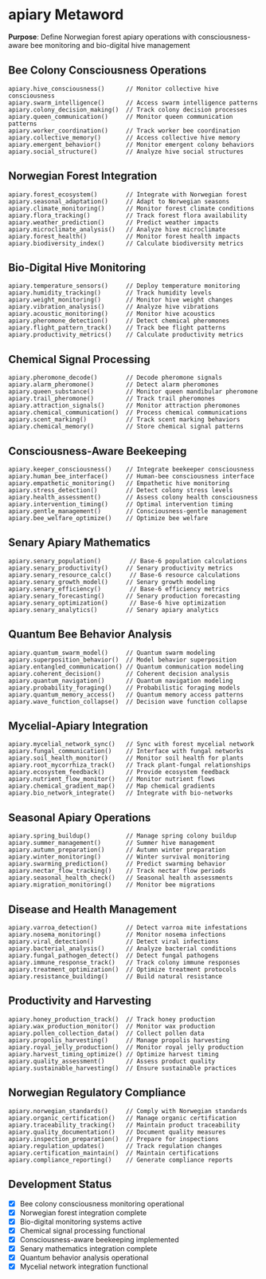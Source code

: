 # apiary Metaword

**Purpose**: Define Norwegian forest apiary operations with consciousness-aware bee monitoring and bio-digital hive management

## Bee Colony Consciousness Operations

```hyphos
apiary.hive_consciousness()      // Monitor collective hive consciousness
apiary.swarm_intelligence()      // Access swarm intelligence patterns
apiary.colony_decision_making()  // Track colony decision processes
apiary.queen_communication()     // Monitor queen communication patterns
apiary.worker_coordination()     // Track worker bee coordination
apiary.collective_memory()       // Access collective hive memory
apiary.emergent_behavior()       // Monitor emergent colony behaviors
apiary.social_structure()        // Analyze hive social structures
```

## Norwegian Forest Integration

```hyphos
apiary.forest_ecosystem()        // Integrate with Norwegian forest
apiary.seasonal_adaptation()     // Adapt to Norwegian seasons
apiary.climate_monitoring()      // Monitor forest climate conditions
apiary.flora_tracking()          // Track forest flora availability
apiary.weather_prediction()      // Predict weather impacts
apiary.microclimate_analysis()   // Analyze hive microclimate
apiary.forest_health()           // Monitor forest health impacts
apiary.biodiversity_index()      // Calculate biodiversity metrics
```

## Bio-Digital Hive Monitoring

```hyphos
apiary.temperature_sensors()     // Deploy temperature monitoring
apiary.humidity_tracking()       // Track humidity levels
apiary.weight_monitoring()       // Monitor hive weight changes
apiary.vibration_analysis()      // Analyze hive vibrations
apiary.acoustic_monitoring()     // Monitor hive acoustics
apiary.pheromone_detection()     // Detect chemical pheromones
apiary.flight_pattern_track()    // Track bee flight patterns
apiary.productivity_metrics()    // Calculate productivity metrics
```

## Chemical Signal Processing

```hyphos
apiary.pheromone_decode()        // Decode pheromone signals
apiary.alarm_pheromone()         // Detect alarm pheromones
apiary.queen_substance()         // Monitor queen mandibular pheromone
apiary.trail_pheromone()         // Track trail pheromones
apiary.attraction_signals()      // Monitor attraction pheromones
apiary.chemical_communication()  // Process chemical communications
apiary.scent_marking()           // Track scent marking behaviors
apiary.chemical_memory()         // Store chemical signal patterns
```

## Consciousness-Aware Beekeeping

```hyphos
apiary.keeper_consciousness()    // Integrate beekeeper consciousness
apiary.human_bee_interface()     // Human-bee consciousness interface
apiary.empathetic_monitoring()   // Empathetic hive monitoring
apiary.stress_detection()        // Detect colony stress levels
apiary.health_assessment()       // Assess colony health consciousness
apiary.intervention_timing()     // Optimal intervention timing
apiary.gentle_management()       // Consciousness-gentle management
apiary.bee_welfare_optimize()    // Optimize bee welfare
```

## Senary Apiary Mathematics

```hyphos
apiary.senary_population()        // Base-6 population calculations
apiary.senary_productivity()     // Senary productivity metrics
apiary.senary_resource_calc()     // Base-6 resource calculations
apiary.senary_growth_model()     // Senary growth modeling
apiary.senary_efficiency()        // Base-6 efficiency metrics
apiary.senary_forecasting()      // Senary production forecasting
apiary.senary_optimization()      // Base-6 hive optimization
apiary.senary_analytics()        // Senary apiary analytics
```

## Quantum Bee Behavior Analysis

```hyphos
apiary.quantum_swarm_model()     // Quantum swarm modeling
apiary.superposition_behavior()  // Model behavior superposition
apiary.entangled_communication() // Quantum communication modeling
apiary.coherent_decision()       // Coherent decision analysis
apiary.quantum_navigation()      // Quantum navigation modeling
apiary.probability_foraging()    // Probabilistic foraging models
apiary.quantum_memory_access()   // Quantum memory access patterns
apiary.wave_function_collapse()  // Decision wave function collapse
```

## Mycelial-Apiary Integration

```hyphos
apiary.mycelial_network_sync()   // Sync with forest mycelial network
apiary.fungal_communication()    // Interface with fungal networks
apiary.soil_health_monitor()     // Monitor soil health for plants
apiary.root_mycorrhiza_track()   // Track plant-fungal relationships
apiary.ecosystem_feedback()      // Provide ecosystem feedback
apiary.nutrient_flow_monitor()   // Monitor nutrient flows
apiary.chemical_gradient_map()   // Map chemical gradients
apiary.bio_network_integrate()   // Integrate with bio-networks
```

## Seasonal Apiary Operations

```hyphos
apiary.spring_buildup()          // Manage spring colony buildup
apiary.summer_management()       // Summer hive management
apiary.autumn_preparation()      // Autumn winter preparation
apiary.winter_monitoring()       // Winter survival monitoring
apiary.swarming_prediction()     // Predict swarming behavior
apiary.nectar_flow_tracking()    // Track nectar flow periods
apiary.seasonal_health_check()   // Seasonal health assessments
apiary.migration_monitoring()    // Monitor bee migrations
```

## Disease and Health Management

```hyphos
apiary.varroa_detection()        // Detect varroa mite infestations
apiary.nosema_monitoring()       // Monitor nosema infections
apiary.viral_detection()         // Detect viral infections
apiary.bacterial_analysis()      // Analyze bacterial conditions
apiary.fungal_pathogen_detect()  // Detect fungal pathogens
apiary.immune_response_track()   // Track colony immune responses
apiary.treatment_optimization()  // Optimize treatment protocols
apiary.resistance_building()     // Build natural resistance
```

## Productivity and Harvesting

```hyphos
apiary.honey_production_track()  // Track honey production
apiary.wax_production_monitor()  // Monitor wax production
apiary.pollen_collection_data()  // Collect pollen data
apiary.propolis_harvesting()     // Manage propolis harvesting
apiary.royal_jelly_production()  // Monitor royal jelly production
apiary.harvest_timing_optimize() // Optimize harvest timing
apiary.quality_assessment()      // Assess product quality
apiary.sustainable_harvesting()  // Ensure sustainable practices
```

## Norwegian Regulatory Compliance

```hyphos
apiary.norwegian_standards()     // Comply with Norwegian standards
apiary.organic_certification()   // Manage organic certification
apiary.traceability_tracking()   // Maintain product traceability
apiary.quality_documentation()   // Document quality measures
apiary.inspection_preparation()  // Prepare for inspections
apiary.regulation_updates()      // Track regulation changes
apiary.certification_maintain()  // Maintain certifications
apiary.compliance_reporting()    // Generate compliance reports
```

## Development Status

- [x] Bee colony consciousness monitoring operational
- [x] Norwegian forest integration complete
- [x] Bio-digital monitoring systems active
- [x] Chemical signal processing functional
- [x] Consciousness-aware beekeeping implemented
- [x] Senary mathematics integration complete
- [x] Quantum behavior analysis operational
- [x] Mycelial network integration functional

